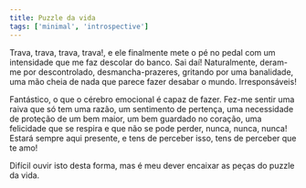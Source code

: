 ```yaml
---
title: Puzzle da vida
tags: ['minimal', 'introspective']
---
```


Trava, trava, trava, trava!, e ele finalmente mete o pé no pedal com um intensidade que me faz descolar do banco. Sai daí! Naturalmente, deram-me por descontrolado, desmancha-prazeres, gritando por uma banalidade, uma mão cheia de nada que parece fazer desabar o mundo. Irresponsáveis!

Fantástico, o que o cérebro emocional é capaz de fazer. Fez-me sentir uma raiva que só tem uma razão, um sentimento de pertença, uma necessidade de proteção de um bem maior, um bem guardado no coração, uma felicidade que se respira e que não se pode perder, nunca, nunca, nunca! Estará sempre aqui presente, e tens de perceber isso, tens de perceber que te amo!

Difícil ouvir isto desta forma, mas é meu dever encaixar as peças do puzzle da vida.

